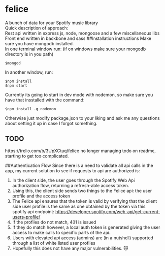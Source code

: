 # felice
A bunch of data for your Spotify music library <br>
Quick description of approach: <br>
Rest api written in express js, node, mongoose and a few miscellaneous libs <br>
Front end written in backbone and sass
##Installation instructions
Make sure you have mongodb installed. <br>
In one terminal window run: (if on windows make sure your mongodb directory is in you path)
```
$mongod
```
In another window, run:
```
$npm install
$npm start
```
Currently its going to start in dev mode with nodemon, so make sure you have that insstalled with the command:
```
$npm install -g nodemon
```
Otherwise just modify package.json to your liking and ask me any questions about setting it up in case I forgot something. <br>
<h2>TODO</h2>
https://trello.com/b/3UpXCtuq/felice
no longer managing todo on readme, starting to get too complicated.

##Authentication Flow
Since there is a need to validate all api calls in the app, my current solution to see if requests to api are authorized is:<br>
1. In the client side, the user goes through the Spotify Web Api authorization flow, returning a refresh-able access token. <br>
2. Using this, the client side sends two things to the Felice api: the user profile and the access token <br>
3. The Felice api ensures that the token is valid by verifying that the client side user profile is the same as one obtained by the token via this spotify api endpoint: https://developer.spotify.com/web-api/get-current-users-profile/ <br>
4. If the profiles do not match, 401 is issued <br>
5. If they do match however, a local auth token is generated giving the user access to make calls to specific parts of the api. <br>
6. Users with elevated api access (admins) are (in a nutshell) supported through a list of white listed user profiles <br>
7. Hopefully this does not have any major vulnerabilities. :crying_cat_face:
